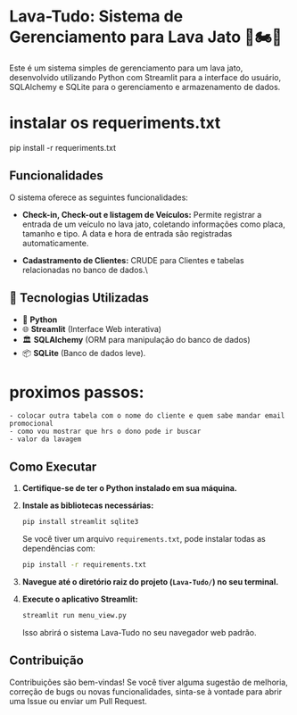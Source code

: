 # Lava-Tudo: Sistema de Gerenciamento para Lava Jato 🚗🏍🧽


Este é um sistema simples de gerenciamento para um lava jato, desenvolvido utilizando Python com Streamlit para a interface do usuário, SQLAlchemy e SQLite para o gerenciamento e armazenamento de dados.


# instalar os requeriments.txt
pip install -r requeriments.txt

## Funcionalidades

O sistema oferece as seguintes funcionalidades:

* **Check-in, Check-out e listagem de Veículos:** Permite registrar a entrada de um veículo no lava jato, coletando informações como placa, tamanho e tipo. A data e hora de entrada são registradas automaticamente.

* **Cadastramento de Clientes:** CRUDE para Clientes e tabelas relacionadas no banco de dados.\

## 🚀 Tecnologias Utilizadas
- 🐍 **Python**
- 🌐 **Streamlit** (Interface Web interativa)
- 🏛️ **SQLAlchemy** (ORM para manipulação do banco de dados)
- 📦 **SQLite** (Banco de dados leve).



# proximos passos:
    - colocar outra tabela com o nome do cliente e quem sabe mandar email promocional
    - como vou mostrar que hrs o dono pode ir buscar 
    - valor da lavagem 


## Como Executar

1.  **Certifique-se de ter o Python instalado em sua máquina.**
2.  **Instale as bibliotecas necessárias:**

    ```bash
    pip install streamlit sqlite3
    ```

    Se você tiver um arquivo `requirements.txt`, pode instalar todas as dependências com:

    ```bash
    pip install -r requirements.txt
    ```

3.  **Navegue até o diretório raiz do projeto (`Lava-Tudo/`) no seu terminal.**
4.  **Execute o aplicativo Streamlit:**

    ```bash
    streamlit run menu_view.py
    ```

    Isso abrirá o sistema Lava-Tudo no seu navegador web padrão.

## Contribuição

Contribuições são bem-vindas! Se você tiver alguma sugestão de melhoria, correção de bugs ou novas funcionalidades, sinta-se à vontade para abrir uma Issue ou enviar um Pull Request.





